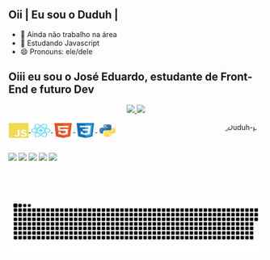## Oii | Eu sou o Duduh |

- 🔭 Ainda não trabalho na área
- 🌱 Estudando Javascript
- 😄 Pronouns: ele/dele

## Oiii eu sou o José Eduardo, estudante de Front-End e futuro Dev
<div align="center">
  <a href="https://github.com/DuduhgB">
  <img height="180em" src="https://github-readme-stats.vercel.app/api?username=DuduhgB&show_icons=true&theme=dracula&include_all_commits=true&count_private=true"/>
  <img height="180em" src="https://github-readme-stats.vercel.app/api/top-langs/?username=DuduhgB&layout=compact&langs_count=7&theme=dracula"/>
</div>
<div style="display: inline_block"><br>
  <img align="center" alt="Rafa-Js" height="30" width="40" src="https://raw.githubusercontent.com/devicons/devicon/master/icons/javascript/javascript-plain.svg">
  <img align="center" alt="Rafa-Ts" height="30" width="40" src="https://raw.githubusercontent.com/devicons/devicon/master/icons/react/react-original.svg">
  <img align="center" alt="Rafa-HTML" height="30" width="40" src="https://raw.githubusercontent.com/devicons/devicon/master/icons/html5/html5-original.svg">
  <img align="center" alt="Rafa-CSS" height="30" width="40" src="https://raw.githubusercontent.com/devicons/devicon/master/icons/css3/css3-original.svg">
  <img align="center" alt="Rafa-Python" height="30" width="40" src="https://raw.githubusercontent.com/devicons/devicon/master/icons/python/python-original.svg">
  <img align="right" alt="Duduh-pic" height="150" style="border-radius:50px;" src="https://cdn.discordapp.com/attachments/900891345185562668/900898368732156014/bell-cranel-dan-machi.gif">
</div>
  
##
 
<div> 
  <a href="https://www.youtube.com/channel/UCgSD03K5ZzdoSd8Fg6Pjhiw" target="_blank"><img src="https://img.shields.io/badge/YouTube-FF0000?style=for-the-badge&logo=youtube&logoColor=white" target="_blank"></a>
  <a href="https://www.instagram.com/duduh.gb/" target="_blank"><img src="https://img.shields.io/badge/-Instagram-%23E4405F?style=for-the-badge&logo=instagram&logoColor=white" target="_blank"></a>
 <a href="https://discord.gg/xAf44XerNt" target="_blank"><img src="https://img.shields.io/badge/Discord-7289DA?style=for-the-badge&logo=discord&logoColor=white" target="_blank"></a> 
  <a href = "mailto:jose.batista34@outlook.com"><img src="https://img.shields.io/badge/-Gmail-%23333?style=for-the-badge&logo=gmail&logoColor=white" target="_blank"></a>
  <a href="https://www.linkedin.com/in/jos%C3%A9-eduardo-guerreiro-batista-6560b320a/" target="_blank"><img src="https://img.shields.io/badge/-LinkedIn-%230077B5?style=for-the-badge&logo=linkedin&logoColor=white" target="_blank"></a> 
  
  </div>
  
  ![Snake animation](https://github.com/DuduhgB/duduhgb/blob/output/github-contribution-grid-snake.svg)
  
  
